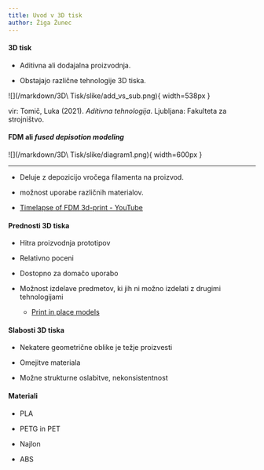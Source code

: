 ```yaml
---
title: Uvod v 3D tisk
author: Žiga Žunec
---
```


#### 3D tisk

- Aditivna ali dodajalna proizvodnja.

- Obstajajo različne tehnologije 3D tiska.

![](/markdown/3D\ Tisk/slike/add_vs_sub.png){ width=538px }

vir: Tomič, Luka (2021). *Aditivna tehnologija*. Ljubljana: Fakulteta za strojništvo.

#### FDM ali *fused depisotion modeling*

![](/markdown/3D\ Tisk/slike/diagram1.png){ width=600px }

---

- Deluje z depozicijo vročega filamenta na proizvod.

- možnost uporabe različnih materialov.

- [Timelapse of FDM 3d-print - YouTube](https://www.youtube.com/watch?v=9cLFAI1_fmU)

#### Prednosti 3D tiska

- Hitra proizvodnja prototipov

- Relativno poceni

- Dostopno za domačo uporabo

- Možnost izdelave predmetov, ki jih ni možno izdelati z drugimi tehnologijami
  
  - [Print in place models](https://all3dp.com/2/coolest-print-in-place-3d-models/)

#### Slabosti 3D tiska

- Nekatere geometrične oblike je težje proizvesti

- Omejitve materiala

- Možne strukturne oslabitve, nekonsistentnost

#### Materiali

- PLA

- PETG in PET

- Najlon

- ABS
